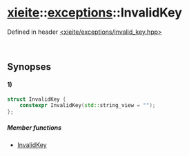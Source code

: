 # [xieite](../../xieite.md)\:\:[exceptions](../../exceptions.md)\:\:InvalidKey
Defined in header [<xieite/exceptions/invalid_key.hpp>](../../../include/xieite/exceptions/invalid_key.hpp)

&nbsp;

## Synopses
#### 1)
```cpp
struct InvalidKey {
    constexpr InvalidKey(std::string_view = "");
};
```
##### Member functions
- [InvalidKey](./structures/invalid_key/1/operators/constructor.md)

